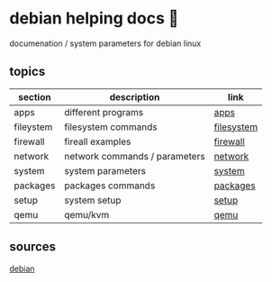 <!-- omit in toc -->
# debian helping docs 🐧

documenation / system parameters for debian linux

<!-- omit in toc -->
## topics

| section | description | link |
|--- |--- |--- |
| apps | different programs | [apps](apps.md) |
| fileystem | filesystem commands | [filesystem](filesystem.md) |
| firewall | fireall examples | [firewall](firewall.md) |
| network | network commands / parameters | [network](network.md) |
| system | system parameters | [system](system.md) |
| packages | packages commands | [packages](packages.md) |
| setup | system setup | [setup](setup.md) |
| qemu | qemu/kvm | [qemu](qemu.md) |

## sources

[debian](https://www.debian.org)

